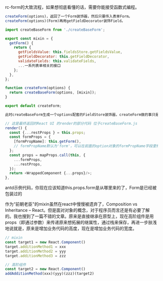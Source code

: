 rc-form的大致流程，如果想彻底看懂的话，需要你能接受函数式编程。

```js
createForm(options)，返回了一个Form装饰器，然后只要传入表单Form。
createForm(options)(Form)再用getFieldDecorator装饰Field。

import createBaseForm from './createBaseForm';

export const mixin = {
  getForm() {
    return {
      getFieldsValue: this.fieldsStore.getFieldsValue,
      getFieldDecorator: this.getFieldDecorator,
      validateFields: this.validateFields,
      ...一系列表单相关的接口
    };
  },
};

function createForm(options) {
  return createBaseForm(options, [mixin]);
}

export default createForm;

此时createBaseForm生成一个options配套的FieldStore装饰器，createForm做的事只是传一个mixin（不理解这个词的话，你只需要知道mixin对象里的东西都会出现在最后React.Compoent实例的方法库中）。getForm把这些接口暴露出来给UI。

// 这是最终返回的React UI 的render的部分代码 位于createBaseForm.js
render() {
  const {...restProps } = this.props;
  const formProps = {
    [formPropName]: this.getForm(),
    // formPropName默认为'form'，可以在前面的option对象的formPropName字段里修改
  };
  const props = mapProps.call(this, {
    ...formProps,
    ...restProps,
  });
  return <WrappedComponent {...props}/>;
},
```

antd示例代码，你现在应该知道this.props.form是从哪里来的了，Form是已经被包装过的

作为“前朝老臣"的mixin虽然在react中慢慢被遗弃了，Composition vs Inheritance – React。但是面对对象的概念，对于程序员而言还是有必要了解的。我也搜到了一篇不错的文章。原来是直接继承在原型上，现在高阶组件是用props（即通过参数）来传递原来想拓展的继属性，通过栈来保存，再进一步肤浅地说就是，原来是增加业务代码的高度，现在是增加业务代码的宽度。

```js
// mixin
const target1 = new React.Component()
target.additionMethod1 = xxx
target.additionMethod2 = yyy
target.additionMethod3 = zzz

// 高阶组件
const target2 = new React.Component()
addAdditionMethod(xxx)(yyy)(zzz)(target2)
```